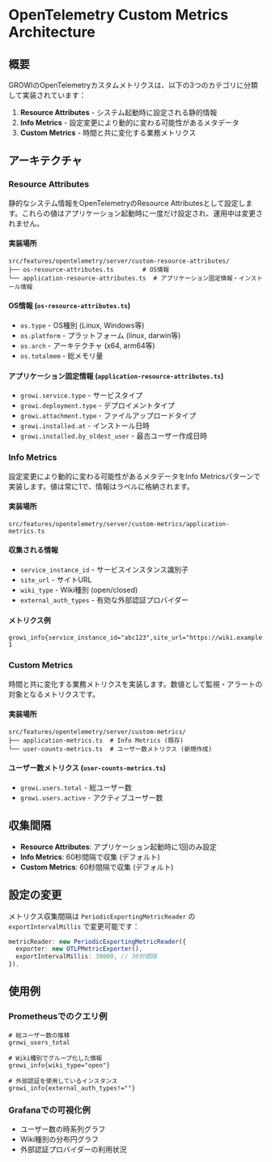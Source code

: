 # OpenTelemetry Custom Metrics Architecture

## 概要

GROWIのOpenTelemetryカスタムメトリクスは、以下の3つのカテゴリに分類して実装されています：

1. **Resource Attributes** - システム起動時に設定される静的情報
2. **Info Metrics** - 設定変更により動的に変わる可能性があるメタデータ
3. **Custom Metrics** - 時間と共に変化する業務メトリクス

## アーキテクチャ

### Resource Attributes

静的なシステム情報をOpenTelemetryのResource Attributesとして設定します。これらの値はアプリケーション起動時に一度だけ設定され、運用中は変更されません。

#### 実装場所
```
src/features/opentelemetry/server/custom-resource-attributes/
├── os-resource-attributes.ts        # OS情報
└── application-resource-attributes.ts  # アプリケーション固定情報・インストール情報
```

#### OS情報 (`os-resource-attributes.ts`)
- `os.type` - OS種別 (Linux, Windows等)
- `os.platform` - プラットフォーム (linux, darwin等)
- `os.arch` - アーキテクチャ (x64, arm64等)
- `os.totalmem` - 総メモリ量

#### アプリケーション固定情報 (`application-resource-attributes.ts`)
- `growi.service.type` - サービスタイプ
- `growi.deployment.type` - デプロイメントタイプ
- `growi.attachment.type` - ファイルアップロードタイプ
- `growi.installed.at` - インストール日時
- `growi.installed.by_oldest_user` - 最古ユーザー作成日時

### Info Metrics

設定変更により動的に変わる可能性があるメタデータをInfo Metricsパターンで実装します。値は常に1で、情報はラベルに格納されます。

#### 実装場所
```
src/features/opentelemetry/server/custom-metrics/application-metrics.ts
```

#### 収集される情報
- `service_instance_id` - サービスインスタンス識別子
- `site_url` - サイトURL
- `wiki_type` - Wiki種別 (open/closed)
- `external_auth_types` - 有効な外部認証プロバイダー

#### メトリクス例
```
growi_info{service_instance_id="abc123",site_url="https://wiki.example.com",wiki_type="open",external_auth_types="github,google"} 1
```

### Custom Metrics

時間と共に変化する業務メトリクスを実装します。数値として監視・アラートの対象となるメトリクスです。

#### 実装場所
```
src/features/opentelemetry/server/custom-metrics/
├── application-metrics.ts  # Info Metrics (既存)
└── user-counts-metrics.ts  # ユーザー数メトリクス (新規作成)
```

#### ユーザー数メトリクス (`user-counts-metrics.ts`)
- `growi.users.total` - 総ユーザー数
- `growi.users.active` - アクティブユーザー数

## 収集間隔

- **Resource Attributes**: アプリケーション起動時に1回のみ設定
- **Info Metrics**: 60秒間隔で収集 (デフォルト)
- **Custom Metrics**: 60秒間隔で収集 (デフォルト)

## 設定の変更

メトリクス収集間隔は `PeriodicExportingMetricReader` の `exportIntervalMillis` で変更可能です：

```typescript
metricReader: new PeriodicExportingMetricReader({
  exporter: new OTLPMetricExporter(),
  exportIntervalMillis: 30000, // 30秒間隔
}),
```

## 使用例

### Prometheusでのクエリ例

```promql
# 総ユーザー数の推移
growi_users_total

# Wiki種別でグループ化した情報
growi_info{wiki_type="open"}

# 外部認証を使用しているインスタンス
growi_info{external_auth_types!=""}
```

### Grafanaでの可視化例

- ユーザー数の時系列グラフ
- Wiki種別の分布円グラフ
- 外部認証プロバイダーの利用状況
